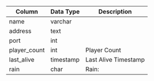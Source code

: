 | Column       | Data Type | Description          |
| ------------ | --------- | -------------------- |
| name         | varchar   |                      |
| address      | text      |                      |
| port         | int       |                      |
| player_count | int       | Player Count         |
| last_alive   | timestamp | Last Alive Timestamp |
| rain         | char      | Rain:                |